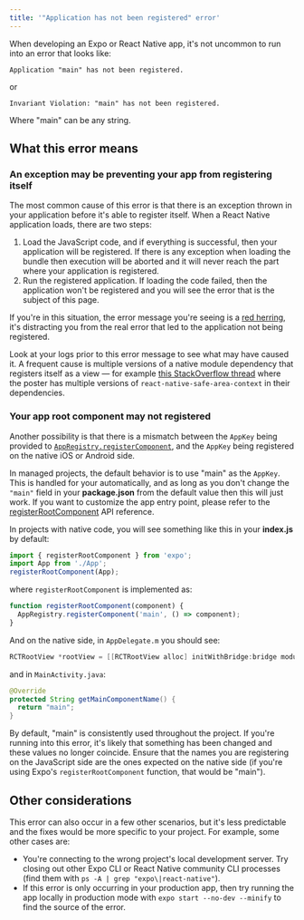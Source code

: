 ```yaml
---
title: '"Application has not been registered" error'
---
```


When developing an Expo or React Native app, it's not uncommon to run into an error that looks like:

```
Application "main" has not been registered.
```

or

```
Invariant Violation: "main" has not been registered.
```

Where "main" can be any string.

## What this error means

### An exception may be preventing your app from registering itself

The most common cause of this error is that there is an exception thrown in your application before it's able to register itself. When a React Native application loads, there are two steps:

1. Load the JavaScript code, and if everything is successful, then your application will be registered. If there is any exception when loading the bundle then execution will be aborted and it will never reach the part where your application is registered.
2. Run the registered application. If loading the code failed, then the application won't be registered and you will see the error that is the subject of this page.

If you're in this situation, the error message you're seeing is a [red herring](https://en.wikipedia.org/wiki/Red_herring), it's distracting you from the real error that led to the application not being registered.

Look at your logs prior to this error message to see what may have caused it. A frequent cause is multiple versions of a native module dependency that registers itself as a view &mdash; for example [this StackOverflow thread](https://stackoverflow.com/questions/67543844/invariant-violation-main-has-not-been-registered-while-running-react-native-a/67550379) where the poster has multiple versions of `react-native-safe-area-context` in their dependencies.

### Your app root component may not registered

Another possibility is that there is a mismatch between the `AppKey` being provided to [`AppRegistry.registerComponent`](https://reactnative.dev/docs/appregistry#registercomponent), and the `AppKey` being registered on the native iOS or Android side.

In managed projects, the default behavior is to use "main" as the `AppKey`. This is handled for your automatically, and as long as you don't change the `"main"` field in your **package.json** from the default value then this will just work. If you want to customize the app entry point, please refer to the [registerRootComponent](/versions/latest/sdk/register-root-component.md) API reference.

In projects with native code, you will see something like this in your **index.js** by default:

```js
import { registerRootComponent } from 'expo';
import App from './App';
registerRootComponent(App);
```

where `registerRootComponent` is implemented as:

```js
function registerRootComponent(component) {
  AppRegistry.registerComponent('main', () => component);
}
```

And on the native side, in `AppDelegate.m` you should see:

```objectivec
RCTRootView *rootView = [[RCTRootView alloc] initWithBridge:bridge moduleName:@"main" initialProperties:nil];
```

and in `MainActivity.java`:

```java
@Override
protected String getMainComponentName() {
  return "main";
}
```

By default, "main" is consistently used throughout the project. If you're running into this error, it's likely that something has been changed and these values no longer coincide. Ensure that the names you are registering on the JavaScript side are the ones expected on the native side (if you're using Expo's `registerRootComponent` function, that would be "main").

## Other considerations

This error can also occur in a few other scenarios, but it's less predictable and the fixes would be more specific to your project. For example, some other cases are:

- You're connecting to the wrong project's local development server. Try closing out other Expo CLI or React Native community CLI processes (find them with `ps -A | grep "expo\|react-native"`).
- If this error is only occurring in your production app, then try running the app locally in production mode with `expo start --no-dev --minify` to find the source of the error.
